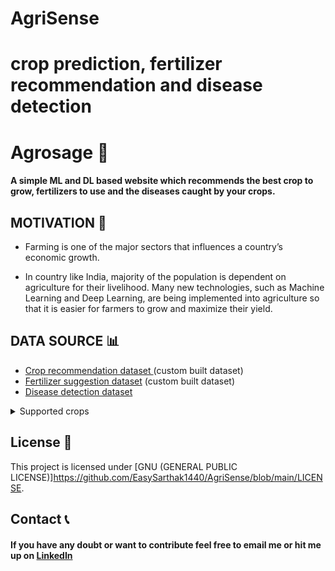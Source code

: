 
# AgriSense
crop prediction, fertilizer recommendation and disease detection
=======
# Agrosage 🌿
#### A simple ML and DL based website which recommends the best crop to grow, fertilizers to use and the diseases caught by your crops.



## MOTIVATION 💪
- Farming is one of the major sectors that influences a country’s economic growth. 

- In country like India, majority of the population is dependent on agriculture for their livelihood. Many new technologies, such as Machine Learning and Deep Learning, are being implemented into agriculture so that it is easier for farmers to grow and maximize their yield. 


## DATA SOURCE 📊
- [Crop recommendation dataset ](https://www.kaggle.com/atharvaingle/crop-recommendation-dataset) (custom built dataset)
- [Fertilizer suggestion dataset](https://github.com/Gladiator07/Harvestify/blob/master/Data-processed/fertilizer.csv) (custom built dataset)
- [Disease detection dataset](https://www.kaggle.com/vipoooool/new-plant-diseases-dataset)


<details>
  <summary>Supported crops
</summary>

- Apple
- Blueberry
- Cherry
- Corn
- Grape
- Pepper
- Orange
- Peach
- Potato
- Soybean
- Strawberry
- Tomato
- Squash
- Raspberry
</details>

## License 📝
This project is licensed under [GNU (GENERAL PUBLIC LICENSE)]https://github.com/EasySarthak1440/AgriSense/blob/main/LICENSE.

## Contact 📞

#### If you have any doubt or want to contribute feel free to email me or hit me up on [LinkedIn](https://www.linkedin.com/in/sarthak-kelkar-a9a796204/)

